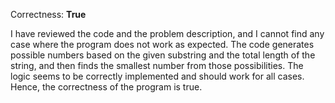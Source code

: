 Correctness: **True**

I have reviewed the code and the problem description, and I cannot find any case where the program does not work as expected. The code generates possible numbers based on the given substring and the total length of the string, and then finds the smallest number from those possibilities. The logic seems to be correctly implemented and should work for all cases. Hence, the correctness of the program is true.